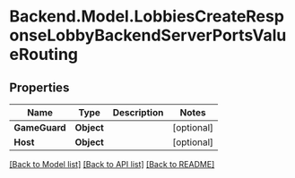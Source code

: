 # Backend.Model.LobbiesCreateResponseLobbyBackendServerPortsValueRouting

## Properties

Name | Type | Description | Notes
------------ | ------------- | ------------- | -------------
**GameGuard** | **Object** |  | [optional] 
**Host** | **Object** |  | [optional] 

[[Back to Model list]](../README.md#documentation-for-models) [[Back to API list]](../README.md#documentation-for-api-endpoints) [[Back to README]](../README.md)


